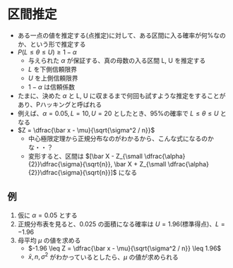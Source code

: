 # 区間推定

- ある一点の値を推定する(点推定)に対して、ある区間に入る確率が何%なのか、という形で推定する
- $P(L \leq \theta \leq U) \geq 1 - \alpha$
  - 与えられた $\alpha$ が保証する、真の母数の入る区間 L, U を推定する
  - $L$ を下側信頼限界
  - $U$ を上側信頼限界
  - $1-\alpha$ は信頼係数
- たまに、決めた $\alpha$ と L, U に収まるまで何回も試すような推定をすることがあり、Pハッキングと呼ばれる
- 例えば、$\alpha = 0.05, L = 10, U = 20$ としたとき、95%の確率で $L \leq \theta \leq U$ となる
- $Z = \dfrac{\bar x - \mu}{\sqrt{\sigma^2 / n}}$
  - 中心極限定理から正規分布なのがわかるから、こんな式になるのかな・・？
  - 変形すると、区間は $[\bar X - Z_{\small \dfrac{\alpha}{2}}\dfrac{\sigma}{\sqrt{n}}, \bar X + Z_{\small  \dfrac{\alpha}{2}}\dfrac{\sigma}{\sqrt{n}}]$ になる

## 例

1. 仮に $\alpha = 0.05$ とする
2. 正規分布表を見ると、$0.025$ の面積になる確率は $U=1.96$(標準得点)、$L=-1.96$
3. 母平均 $\mu$ の値を求める
    - $-1.96 \leq Z = \dfrac{\bar x - \mu}{\sqrt{\sigma^2 / n}} \leq 1.96$
    - $\bar x, n, \sigma^2$ がわかっているとしたら、$\mu$ の値が求められる

